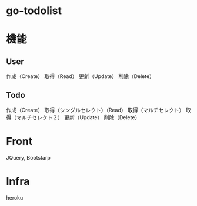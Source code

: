 # go-todolist

# 機能

## User

作成（Create）
取得（Read）
更新（Update）
削除（Delete）

## Todo

作成（Create）
取得（シングルセレクト）（Read）
取得（マルチセレクト）
取得（マルチセレクト２）
更新（Update）
削除（Delete）

# Front

JQuery, Bootstarp

# Infra

heroku
